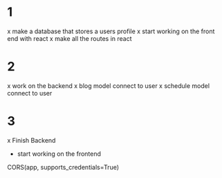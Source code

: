 # 1

x make a database that stores a users profile
x start working on the front end with react
x make all the routes in react

# 2

x work on the backend
x blog model connect to user
x schedule model connect to user

# 3

x Finish Backend
- start working on the frontend

CORS(app, supports_credentials=True)
